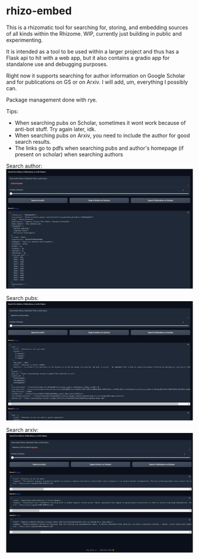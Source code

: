 # rhizo-embed

This is a rhizomatic tool for searching for, storing, and embedding sources of all kinds within the Rhizome. WIP, currently just building in public and experimenting.

It is intended as a tool to be used within a larger project and thus has a Flask api to hit with a web app, but it also contains a gradio app for standalone use and debugging purposes.

Right now it supports searching for author information on Google Scholar and for publications on GS or on Arxiv. I will add, um, everything I possibly can.

Package management done with rye.

Tips:
- When searching pubs on Scholar, sometimes it wont work because of anti-bot stuff. Try again later, idk.
- When searching pubs on Arxiv, you need to include the author for good search results.
- The links go to pdfs when searching pubs and author's homepage (if present on scholar) when searching authors

Search author:
![Search Author](search_author.png)

Search pubs:
![Search Pubs](search_pubs.png)

Search arxiv:
![Search Arxiv](search_arxiv.png)
